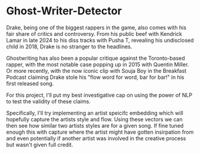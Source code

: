 # Ghost-Writer-Detector

Drake, being one of the biggest rappers in the game, also comes with his fair share of critics and controversy. From his public beef with Kendrick Lamar in late 2024 to his diss tracks with Pusha T, revealing his undisclosed child in 2018, Drake is no stranger to the headlines. 

Ghostwriting has also been a popular critique against the Toronto-based rapper, with the most notable case popping up in 2015 with Quentin Miller. Or more recently, with the now iconic clip with Souja Boy in the Breakfast Podcast claiming Drake stole his "flow word for word, bar for bar!" in his first released song. 

For this project, I'll put my best investigative cap on using the power of NLP to test the validity of these claims. 

Specifically, I'll try implementing an artist speicifc embedding which will hopefully capture the artists style and flow. Using these vectors we can then see how similar two artists styles are for a given song. If fine tuned enough this with capture where the artist might have gotten insirpation from and even potentially if another artist was involved in the creative process but wasn't given full credit.
